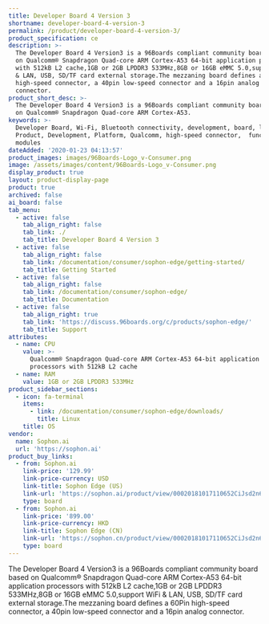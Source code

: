 ```yaml
---
title: Developer Board 4 Version 3
shortname: developer-board-4-version-3
permalink: /product/developer-board-4-version-3/
product_specification: ce
description: >-
  The Developer Board 4 Version3 is a 96Boards compliant community board based
  on Qualcomm® Snapdragon Quad-core ARM Cortex-A53 64-bit application processors
  with 512kB L2 cache,1GB or 2GB LPDDR3 533MHz,8GB or 16GB eMMC 5.0,support WiFi
  & LAN, USB, SD/TF card external storage.The mezzaning board defines a 60Pin
  high-speed connector, a 40pin low-speed connector and a 16pin analog
  connector.
product_short_desc: >-
  The Developer Board 4 Version3 is a 96Boards compliant community board based
  on Qualcomm® Snapdragon Quad-core ARM Cortex-A53.
keywords: >-
  Developer Board, Wi-Fi, Bluetooth connectivity, development, board, low cost,
  Product, Development, Platform, Qualcomm, high-speed connector,  functional
  modules
dateAdded: '2020-01-23 04:13:57'
product_images: images/96Boards-Logo_v-Consumer.png
image: /assets/images/content/96Boards-Logo_v-Consumer.png
display_product: true
layout: product-display-page
product: true
archived: false
ai_board: false
tab_menu:
  - active: false
    tab_align_right: false
    tab_link: ./
    tab_title: Developer Board 4 Version 3
  - active: false
    tab_align_right: false
    tab_link: /documentation/consumer/sophon-edge/getting-started/
    tab_title: Getting Started
  - active: false
    tab_align_right: false
    tab_link: /documentation/consumer/sophon-edge/
    tab_title: Documentation
  - active: false
    tab_align_right: true
    tab_link: 'https://discuss.96boards.org/c/products/sophon-edge/'
    tab_title: Support
attributes:
  - name: CPU
    value: >-
      Qualcomm® Snapdragon Quad-core ARM Cortex-A53 64-bit application
      processors with 512kB L2 cache
  - name: RAM
    value: 1GB or 2GB LPDDR3 533MHz
product_sidebar_sections:
  - icon: fa-terminal
    items:
      - link: /documentation/consumer/sophon-edge/downloads/
        title: Linux
    title: OS
vendor:
  name: Sophon.ai
  url: 'https://sophon.ai'
product_buy_links:
  - from: Sophon.ai
    link-price: '129.99'
    link-price-currency: USD
    link-title: Sophon Edge (US)
    link-url: 'https://sophon.ai/product/view/00020181017110652CiJsd2n6aOcHr4a/view.html'
    type: board
  - from: Sophon.ai
    link-price: '899.00'
    link-price-currency: HKD
    link-title: Sophon Edge (CN)
    link-url: 'https://sophon.cn/product/view/00020181017110652CiJsd2n6aOcHr4a/view.html'
    type: board
---
```

The Developer Board 4 Version3 is a 96Boards compliant community board based on Qualcomm® Snapdragon Quad-core ARM Cortex-A53 64-bit application processors with 512kB L2 cache,1GB or 2GB LPDDR3 533MHz,8GB or 16GB eMMC 5.0,support WiFi & LAN, USB, SD/TF card external storage.The mezzaning board defines a 60Pin high-speed connector, a 40pin low-speed connector and a 16pin analog connector.
